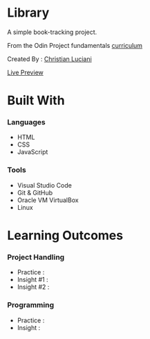 # Library
<p>A simple book-tracking project.</p>
<p>From the Odin Project fundamentals <a href="https://www.theodinproject.com/lessons/node-path-javascript-library">curriculum</a></p>
<p>Created By : <a href="https://github.com/LucianiChristian">Christian Luciani</a></p> 
<a href="">Live Preview</a>

# Built With
<h3> Languages </h3>
<ul>
  <li>HTML</li>
  <li>CSS</li>
  <li>JavaScript</li>
</ul>
<h3> Tools </h3>
<ul>
  <li>Visual Studio Code</li>
  <li>Git & GitHub</li>
  <li>Oracle VM VirtualBox </li>
  <li>Linux</li>
</ul>

# Learning Outcomes
<h3>Project Handling</h3>
<ul>
  <li>Practice : </li>
  <li>Insight #1 : </li>
  <li>Insight #2 : </li>
</ul>
<h3>Programming</h3>
<ul>
  <li>Practice : </li>
  <li>Insight : </li>
</ul>


